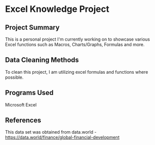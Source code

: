 # Excel Knowledge Project

## Project Summary
This is a personal project I'm currently working on to showcase various Excel functions such as Macros, Charts/Graphs, Formulas and more.

## Data Cleaning Methods
To clean this project, I am utilizing excel formulas and functions where possible.

## Programs Used
Microsoft Excel

## References
This data set was obtained from data.world - https://data.world/finance/global-financial-development
